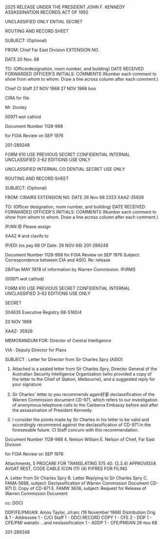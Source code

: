 2025 RELEASE UNDER THE PRESIDENT JOHN F. KENNEDY ASSASSINATION RECORDS ACT OF 1992

UNCLASSIFIED
ONLY
ENTIAL
SECRET

ROUTING AND RECORD SHEET

SUBJECT: (Optional)

FROM: Chief Far East Division EXTENSION NO.

DATE 20 Nov. 68

TO: (Officerdesignation, room number, and building) DATE RECEIVED FORWARDED OFFICER'S INITIALS: COMMENTS (Number each comment to show from whom to whom. Draw a line across column after each comment.)

Chief CI Staff 27 NOV 1968 27 NOV 1968 boo

CIRA for file

Mr. Dooley

00971 wot cathod

Document Number 1128-988

for FOIA Review on SEP 1976

201-289248

FORM 610 USE PREVIOUS SECRET CONFIDENTIAL INTERNAL UNCLASSIFIED
3-62 EDITIONS USE ONLY

UNCLASSIFIED INTERNAL CO DENTIAL SECRET
USE ONLY

ROUTING AND RECORD SHEET

SUBJECT: (Optional)

FROM: CIRAIRS EXTENSION NO. DATE 26 Nov 68
2323 XAAZ-35926

TO: (Officer designation, room number, and building) DATE RECEIVED FORWARDED OFFICER'S INITIALS: COMMENTS (Number each comment to show from whom
to whom. Draw a line across column after each comment.)

IP/AN @ Please assign

XAAZ # and
clavifs to

IP/EDI (os pay 68 Of Date: 26 NOV 68)
201-289248

Document Number 1128-988
for FOIA Review on SEP 1976 Subject: Correspondence between
CIA and ASIO.
Re: release

28/Flas MAY
1978 of information by
Warren Commission.
IP/RMS

(00971 wot cathod)

FORM 610 USE PREVIOUS SECRET CONFIDENTIAL INTERNAL UNCLASSIFIED
3-62 EDITIONS USE ONLY

SECRET

304635
Executive Registry
68-5160/4

20 NOV 1968

XAAZ-
35926

MEMORANDUM FOR: Director of Central Intelligence

VIA : Deputy Director for Plans

SUBJECT : Letter for Director from Sir Charles Spry (ASIO)

1. Attached is a sealed letter from Sir Charles Spry,
Director General of the Australian Security Intelligence
Organization (who provided a copy of the letter to the Chief
of Station, Melbourne), and a suggested reply for your
signature.

2. Sir Charles' letter to you recommends again好家
declassification of the Warren Commission document CD-971,
which refers to our investigation of anonymous telephone
calls to the Canberra Embassy before and after the
assassination of President Kennedy.

3. I consider the points made by Sir Charles in his
letter to be valid and accordingly recommend against the
declassification of CD-971 in the foreseeable future. CI
Staff concurs with this recommendation.

Document Number 1128-988 4. Nelson
William E. Nelson
of
Chief, Far East Division

for FOIA Review on SEP 1976

Attachments, 5
PROCARE FOR TRANSLATING
575 40. (2.3.4)
APPROVED/A
AVGAT REST, CODE CABLE ICON (11)
(4)
P/FRES FOR FILING

A. Letter from Sir Charles Spry
B. Letter Replying to Sir Charles Spry
C. FAMA 5698, subject: Declassification of Warren
Commission Document CD-971
D. Copy of CD-971
E. FAMW 3636, subject: Request for Release of Warren
Commission Document

cc: DOCI

DDP/FE/PMI/AN: Amos Taylor, Jrl:arc (19 November 1968)
Distribution
Orig & 1 - Addressee 1 - C/CI Staff
1 - DDCI RECORD COPY 1 - CFE
2 - DDP 1 - CFE/PMI
wanatic ...and
neslassification
1 - ADDP 1 - CFE/PMI/AN 26 που 68

201-289248
